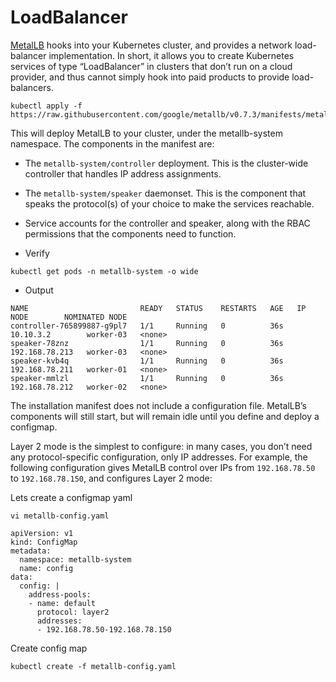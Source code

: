 # LoadBalancer 

[MetalLB](https://metallb.universe.tf/) hooks into your Kubernetes cluster, and provides a network load-balancer implementation. 
In short, it allows you to create Kubernetes services of type “LoadBalancer” in clusters that don’t run on a cloud provider, and thus cannot simply hook into paid products to provide load-balancers.
```
kubectl apply -f https://raw.githubusercontent.com/google/metallb/v0.7.3/manifests/metallb.yaml
```

This will deploy MetalLB to your cluster, under the metallb-system namespace. The components in the manifest are:

- The `metallb-system/controller` deployment. This is the cluster-wide controller that handles IP address assignments.
- The `metallb-system/speaker` daemonset. This is the component that speaks the protocol(s) of your choice to make the services reachable.
- Service accounts for the controller and speaker, along with the RBAC permissions that the components need to function.

- Verify
```
kubectl get pods -n metallb-system -o wide
```
- Output 
```
NAME                         READY   STATUS    RESTARTS   AGE   IP               NODE        NOMINATED NODE
controller-765899887-g9pl7   1/1     Running   0          36s   10.10.3.2        worker-03   <none>
speaker-78znz                1/1     Running   0          36s   192.168.78.213   worker-03   <none>
speaker-kvb4q                1/1     Running   0          36s   192.168.78.211   worker-01   <none>
speaker-mmlzl                1/1     Running   0          36s   192.168.78.212   worker-02   <none>
```
The installation manifest does not include a configuration file. MetalLB’s components will still start, but will remain idle until you define and deploy a configmap.

Layer 2 mode is the simplest to configure: in many cases, you don’t need any protocol-specific configuration, only IP addresses.
For example, the following configuration gives MetalLB control over IPs from `192.168.78.50` to `192.168.78.150`, and configures Layer 2 mode:

Lets create a configmap yaml 
```
vi metallb-config.yaml
```
```
apiVersion: v1
kind: ConfigMap
metadata:
  namespace: metallb-system
  name: config
data:
  config: |
    address-pools:
    - name: default
      protocol: layer2
      addresses:
      - 192.168.78.50-192.168.78.150
```
Create config map
```
kubectl create -f metallb-config.yaml
```
